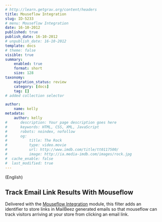 ```yaml
---
# http://learn.getgrav.org/content/headers
title: Mouseflow Integration
slug: ID-5233
# menu: Mouseflow Integration
date: 16-10-2012
published: true
publish_date: 16-10-2012
# unpublish_date: 16-10-2012
template: docs
# theme: false
visible: true
summary:
    enabled: true
    format: short
    size: 128
taxonomy:
    migration_status: review
    category: [docs]
    tag: []
# added collection selector

author:
    name: kelly
metadata:
    author: kelly
#      description: Your page description goes here
#      keywords: HTML, CSS, XML, JavaScript
#      robots: noindex, nofollow
#      og:
#          title: The Rock
#          type: video.movie
#          url: http://www.imdb.com/title/tt0117500/
#          image: http://ia.media-imdb.com/images/rock.jpg
#  cache_enable: false
#  last_modified: true
---
```


(English)

## Track Email Link Results With Mouseflow

Delivered with the [Mouseflow Integration](/documentation/configbeez/config_mouseflow/) module, this filter adds an identifier to store links in MailBeez generated emails so that mouseflow can track visitors arriving at your store from clicking an email link.
